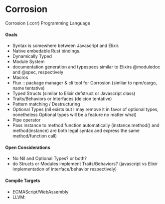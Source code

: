 # Corrosion
Corrosion (.corr) Programming Language

#### Goals
- Syntax is somewhere between Javascript and Elixir. 
- Native embedable Rust bindings.
- Dynamically Typed
- Module System
- documentation generation and typespecs similar to Elixirs @moduledoc and @spec, respectively
- Macros
- Flux :: package manager & cli tool for Corrosion (simliar to npm/cargo, name tentative)
- Typed Structs (similar to Elixir defstruct or Javascript class)
- Traits/Behaviors or Interfaces (deicion tentative)
- Pattern matching / Destructuring
- Optional Types (nil exists but I may remove it in favor of optional types, nonetheless Optional types will be a feature no matter what)
- Pipe operator
- Pass instance to method function automatically (instance.method() and method(instance) are both legal syntax and express the same method/function call)


#### Open Considerations
- No Nil and Optional Types? or both?
- do Structs or Modules implement Traits/Behaviors? (javascript vs Elixir implementation of interface/behavior respectively)


#### Compile Targets
- ECMAScript/WebAssembly
- LLVM:
